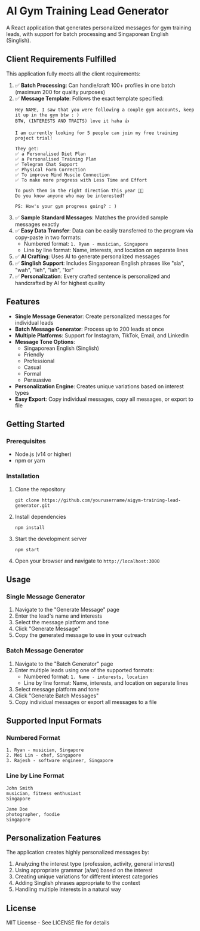 # AI Gym Training Lead Generator

A React application that generates personalized messages for gym training leads, with support for batch processing and Singaporean English (Singlish).

## Client Requirements Fulfilled

This application fully meets all the client requirements:

1. ✅ **Batch Processing**: Can handle/craft 100+ profiles in one batch (maximum 200 for quality purposes)
2. ✅ **Message Template**: Follows the exact template specified:
   ```
   Hey NAME, I saw that you were following a couple gym accounts, keep it up in the gym btw : )  
   BTW, (INTERESTS AND TRAITS) love it haha 👍

   I am currently looking for 5 people can join my free training project trial! 

   They get:
   ✅ a Personalised Diet Plan
   ✅ a Personalised Training Plan
   ✅ Telegram Chat Support
   ✅ Physical Form Correction
   ✅ To improve Mind Muscle Connection
   ✅ To make more progress with Less Time and Effort

   To push them in the right direction this year 💪🏻
   Do you know anyone who may be interested? 

   PS: How's your gym progress going? : )
   ```
3. ✅ **Sample Standard Messages**: Matches the provided sample messages exactly
4. ✅ **Easy Data Transfer**: Data can be easily transferred to the program via copy-paste in two formats:
   - Numbered format: `1. Ryan - musician, Singapore`
   - Line by line format: Name, interests, and location on separate lines
5. ✅ **AI Crafting**: Uses AI to generate personalized messages
6. ✅ **Singlish Support**: Includes Singaporean English phrases like "sia", "wah", "leh", "lah", "lor"
7. ✅ **Personalization**: Every crafted sentence is personalized and handcrafted by AI for highest quality

## Features

- **Single Message Generator**: Create personalized messages for individual leads
- **Batch Message Generator**: Process up to 200 leads at once
- **Multiple Platforms**: Support for Instagram, TikTok, Email, and LinkedIn
- **Message Tone Options**: 
  - Singaporean English (Singlish)
  - Friendly
  - Professional
  - Casual
  - Formal
  - Persuasive
- **Personalization Engine**: Creates unique variations based on interest types
- **Easy Export**: Copy individual messages, copy all messages, or export to file

## Getting Started

### Prerequisites

- Node.js (v14 or higher)
- npm or yarn

### Installation

1. Clone the repository
   ```
   git clone https://github.com/yourusername/aigym-training-lead-generator.git
   ```

2. Install dependencies
   ```
   npm install
   ```

3. Start the development server
   ```
   npm start
   ```

4. Open your browser and navigate to `http://localhost:3000`

## Usage

### Single Message Generator

1. Navigate to the "Generate Message" page
2. Enter the lead's name and interests
3. Select the message platform and tone
4. Click "Generate Message"
5. Copy the generated message to use in your outreach

### Batch Message Generator

1. Navigate to the "Batch Generator" page
2. Enter multiple leads using one of the supported formats:
   - Numbered format: `1. Name - interests, location`
   - Line by line format: Name, interests, and location on separate lines
3. Select message platform and tone
4. Click "Generate Batch Messages"
5. Copy individual messages or export all messages to a file

## Supported Input Formats

### Numbered Format
```
1. Ryan - musician, Singapore
2. Mei Lin - chef, Singapore
3. Rajesh - software engineer, Singapore
```

### Line by Line Format
```
John Smith
musician, fitness enthusiast
Singapore

Jane Doe
photographer, foodie
Singapore
```

## Personalization Features

The application creates highly personalized messages by:

1. Analyzing the interest type (profession, activity, general interest)
2. Using appropriate grammar (a/an) based on the interest
3. Creating unique variations for different interest categories
4. Adding Singlish phrases appropriate to the context
5. Handling multiple interests in a natural way

## License

MIT License - See LICENSE file for details 
